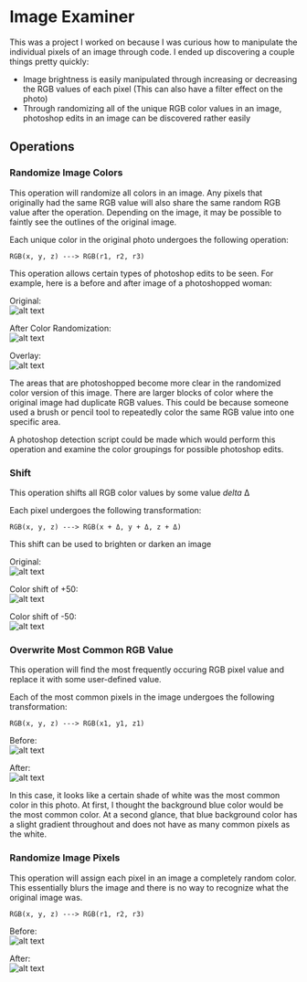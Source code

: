 # Image Examiner

This was a project I worked on because I was curious how to manipulate the individual pixels of an image through code. I ended up discovering a couple things pretty quickly:

- Image brightness is easily manipulated through increasing or decreasing the RGB values of each pixel (This can also have a filter effect on the photo)
- Through randomizing all of the unique RGB color values in an image, photoshop edits in an image can be discovered rather easily

## Operations

### Randomize Image Colors
This operation will randomize all colors in an image. Any pixels that originally had the same RGB value will also share the same random RGB value after the operation. Depending on the image, it may be possible to faintly see the outlines of the original image.

Each unique color in the original photo undergoes the following operation:

	RGB(x, y, z) ---> RGB(r1, r2, r3)

This operation allows certain types of photoshop edits to be seen. For example, here is a before and after image of a photoshopped woman:

Original:<br />
![alt text](https://i.imgur.com/C0Doq7V.png)

After Color Randomization:<br />
![alt text](https://i.imgur.com/pV5crAp.png)

Overlay:<br />
![alt text](https://i.imgur.com/cQoWdjS.png)

The areas that are photoshopped become more clear in the randomized color version of this image. There are larger blocks of color where the original image had duplicate RGB values. This could be because someone used a brush or pencil tool to repeatedly color the same RGB value into one specific area.

A photoshop detection script could be made which would perform this operation and examine the color groupings for possible photoshop edits.

### Shift
This operation shifts all RGB color values by some value *delta* Δ

Each pixel undergoes the following transformation:
	
	RGB(x, y, z) ---> RGB(x + Δ, y + Δ, z + Δ)

This shift can be used to brighten or darken an image

Original:<br />
![alt text](https://i.imgur.com/hyURPXT.png)

Color shift of +50:<br />
![alt text](https://i.imgur.com/tsnjbM5.png)

Color shift of -50:<br />
![alt text](https://i.imgur.com/U20ZYCP.png)

### Overwrite Most Common RGB Value
This operation will find the most frequently occuring RGB pixel value and replace it with some user-defined value.

Each of the most common pixels in the image undergoes the following transformation:
	
	RGB(x, y, z) ---> RGB(x1, y1, z1)

Before:<br />
![alt text](https://i.imgur.com/3jnGdNB.png)

After:<br />
![alt text](https://i.imgur.com/F9sUnRp.png)

In this case, it looks like a certain shade of white was the most common color in this photo. At first, I thought the background blue color would be the most common color. At a second glance, that blue background color has a slight gradient throughout and does not have as many common pixels as the white.

### Randomize Image Pixels

This operation will assign each pixel in an image a completely random color. This essentially blurs the image and there is no way to recognize what the original image was.

	RGB(x, y, z) ---> RGB(r1, r2, r3)

Before:<br />
![alt text](https://i.imgur.com/n1UqC0R.png)

After:<br />
![alt text](https://i.imgur.com/y0pv0Dg.png)
